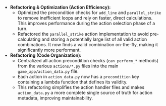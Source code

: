 - **Refactoring & Optimization (Action Efficiency):**
  - Optimized the precondition checks for `add_line` and `parallel_strike` to remove inefficient loops and rely on faster, direct calculations. This improves performance during the action selection phase of a turn.
  - Refactored the `parallel_strike` action implementation to avoid pre-calculating and storing a potentially large list of all valid action combinations. It now finds a valid combination on-the-fly, making it significantly more performant.
- **Refactoring (Code Organization):**
  - Centralized all action precondition checks (`can_perform_*` methods) from the various `actions/*.py` files into the main `game_app/action_data.py` file.
  - Each action in `action_data.py` now has a `precondition` key containing a lambda function that defines its validity.
  - This refactoring simplifies the action handler files and makes `action_data.py` a more complete single source of truth for action metadata, improving maintainability.